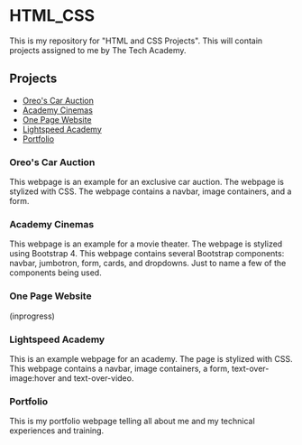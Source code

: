 # HTML_CSS
This is my repository for "HTML and CSS Projects". This will contain projects assigned to me by The Tech Academy.


## Projects
- [Oreo's Car Auction](https://github.com/PDXoreothekID/HTML_CSS/tree/main/Oreo's_car_auction)
- [Academy Cinemas](https://github.com/PDXoreothekID/HTML_CSS/tree/main/Academy_Cinemas)
- [One Page Website](https://github.com/PDXoreothekID/HTML_CSS/tree/main/One-Page%20Website)
- [Lightspeed Academy](https://github.com/PDXoreothekID/HTML_CSS/tree/main/Lightspeed_Academy)
- [Portfolio]()


### Oreo's Car Auction
This webpage is an example for an exclusive car auction. The webpage is stylized with CSS. The webpage contains a navbar, image containers, and a form. 




### Academy Cinemas
This webpage is an example for a movie theater. The webpage is stylized using Bootstrap 4. This webpage contains several Bootstrap components: navbar, jumbotron, form, cards, and dropdowns. Just to name a few of the components being used. 



### One Page Website
(inprogress)

### Lightspeed Academy
This is an example webpage for an academy. The page is stylized with CSS. This webpage contains a navbar, image containers, a form, text-over-image:hover and text-over-video. 



### Portfolio
This is my portfolio webpage telling all about me and my technical experiences and training. 
